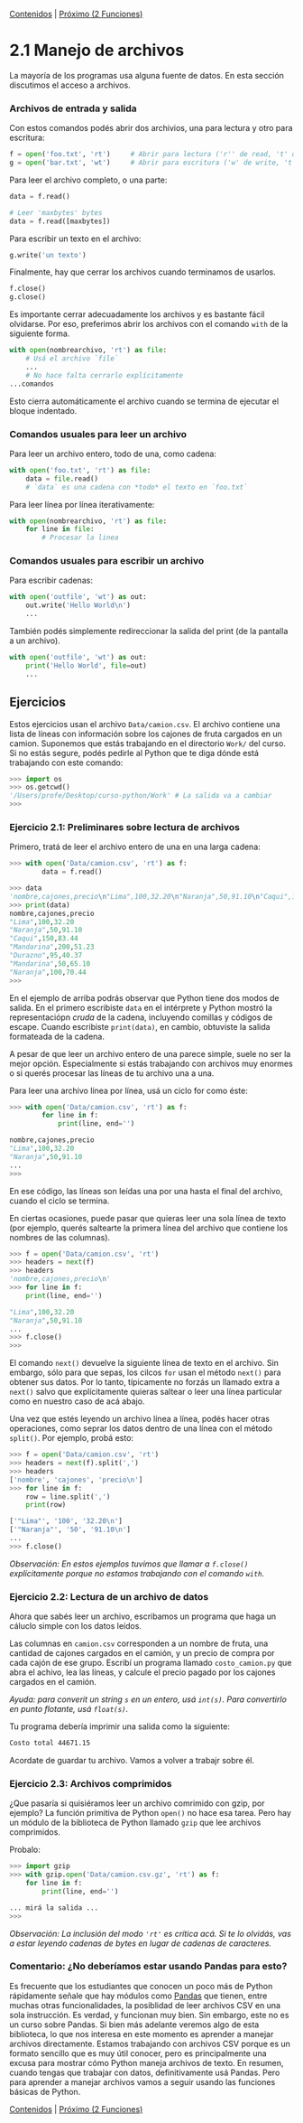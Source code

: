 [Contenidos](../Contenidos.md) \| [Próximo (2 Funciones)](02_107Funciones.md)

# 2.1 Manejo de archivos

La mayoría de los programas usa alguna fuente de datos. En esta sección discutimos el acceso a archivos.

### Archivos de entrada y salida

Con estos comandos podés abrir dos archivios, una para lectura y otro para escritura:

```python
f = open('foo.txt', 'rt')     # Abrir para lectura ('r'' de read, 't' de text)
g = open('bar.txt', 'wt')     # Abrir para escritura ('w' de write, 't' de text)
```

Para leer el archivo completo, o una parte:

```python
data = f.read()

# Leer 'maxbytes' bytes
data = f.read([maxbytes])
```

Para escribir un texto en el archivo:

```python
g.write('un texto')
```

Finalmente, hay que cerrar los archivos cuando terminamos de usarlos.

```python
f.close()
g.close()
```

Es importante cerrar adecuadamente los archivos y es bastante fácil olvidarse. Por eso, preferimos abrir los archivos con el comando `with` de la siguiente forma.

```python
with open(nombrearchivo, 'rt') as file:
    # Usá el archivo `file`
    ...
    # No hace falta cerrarlo explícitamente
...comandos
```

Esto cierra automáticamente el archivo cuando se termina de ejecutar el bloque indentado.

### Comandos usuales para leer un archivo

Para leer un archivo entero, todo de una, como cadena:

```python
with open('foo.txt', 'rt') as file:
    data = file.read()
    # `data` es una cadena con *todo* el texto en `foo.txt`
```

Para leer línea por línea iterativamente:

```python
with open(nombrearchivo, 'rt') as file:
    for line in file:
        # Procesar la linea
```

### Comandos usuales para escribir un archivo

Para escribir cadenas:

```python
with open('outfile', 'wt') as out:
    out.write('Hello World\n')
    ...
```

También podés simplemente redireccionar la salida del print (de la pantalla a un archivo).

```python
with open('outfile', 'wt') as out:
    print('Hello World', file=out)
    ...
```

## Ejercicios

Estos ejercicios usan el archivo `Data/camion.csv`.  El archivo contiene una lista de líneas con información sobre los cajones de fruta cargados en un camion. Suponemos que estás trabajando en el directorio `Work/` del curso. Si no estás segure, podés pedirle al Python que te diga dónde está trabajando con este comando:

```python
>>> import os
>>> os.getcwd()
'/Users/profe/Desktop/curso-python/Work' # La salida va a cambiar
>>>
```

### Ejercicio 2.1: Preliminares sobre lectura de archivos

Primero, tratá de leer el archivo entero de una en una larga cadena:

```python
>>> with open('Data/camion.csv', 'rt') as f:
        data = f.read()

>>> data
'nombre,cajones,precio\n"Lima",100,32.20\n"Naranja",50,91.10\n"Caqui",150,83.44\n"Mandarina",200,51.23\n"Durazno",95,40.37\n"Mandarina",50,65.10\n"Naranja",100,70.44\n'
>>> print(data)
nombre,cajones,precio
"Lima",100,32.20
"Naranja",50,91.10
"Caqui",150,83.44
"Mandarina",200,51.23
"Durazno",95,40.37
"Mandarina",50,65.10
"Naranja",100,70.44
>>>
```

En el ejemplo de arriba podrás observar que Python tiene dos modos de salida. En el primero escribiste `data` en el intérprete y Python mostró la representaciópn *cruda* de la cadena, incluyendo comillas y códigos de escape. Cuando escribiste `print(data)`, en cambio, obtuviste la salida formateada de la cadena.

A pesar de que leer un archivo entero de una parece simple, suele no ser la mejor opción. Especialmente si estás trabajando con archivos muy enormes o si querés procesar las líneas de tu archivo una a una.

Para leer una archivo línea por línea, usá un ciclo for como éste:

```python
>>> with open('Data/camion.csv', 'rt') as f:
        for line in f:
            print(line, end='')

nombre,cajones,precio
"Lima",100,32.20
"Naranja",50,91.10
...
>>>
```

En ese código, las líneas son leídas una por una hasta el final del archivo, cuando el ciclo se termina.

En ciertas ocasiones, puede pasar que quieras leer una sola línea de texto (por ejemplo, querés saltearte la primera línea del archivo que contiene los nombres de las columnas).

```python
>>> f = open('Data/camion.csv', 'rt')
>>> headers = next(f)
>>> headers
'nombre,cajones,precio\n'
>>> for line in f:
    print(line, end='')

"Lima",100,32.20
"Naranja",50,91.10
...
>>> f.close()
>>>
```

El comando `next()` devuelve la siguiente línea de texto en el archivo. Sin embargo, sólo para que sepas, los cilcos `for` usan el método `next()` para obtener sus datos. Por lo tanto, típicamente no forzás un llamado extra a `next()` salvo que explícitamente quieras saltear o leer una línea particular como en nuestro caso de acá abajo.

Una vez que estés leyendo un archivo línea a línea, podés hacer otras operaciones, como seprar los datos dentro de una línea con el método `split()`. Por ejemplo, probá esto:

```python
>>> f = open('Data/camion.csv', 'rt')
>>> headers = next(f).split(',')
>>> headers
['nombre', 'cajones', 'precio\n']
>>> for line in f:
    row = line.split(',')
    print(row)

['"Lima"', '100', '32.20\n']
['"Naranja"', '50', '91.10\n']
...
>>> f.close()
```

*Observación: En estos ejemplos tuvimos que llamar  a `f.close()` explícitamente porque no estamos trabajando con el comando `with`.*

### Ejercicio 2.2: Lectura de un archivo de datos

Ahora que sabés leer un archivo, escribamos un programa que haga un cáluclo simple con los datos leídos.

Las columnas en `camion.csv` corresponden a un nombre de fruta, una cantidad de cajones cargados en el camión, y un precio de compra por cada cajón de ese grupo. Escribí un programa llamado `costo_camion.py`  que abra el achivo, lea las líneas, y calcule el precio pagado por los cajones cargados en el camión.

*Ayuda: para converit un string `s` en un entero, usá `int(s)`. Para convertirlo en punto flotante, usá `float(s)`.*

Tu programa debería imprimir una salida como la siguiente:

```bash
Costo total 44671.15
```

Acordate de guardar tu archivo. Vamos a volver a trabajr sobre él.

### Ejercicio 2.3: Archivos comprimidos

¿Que pasaría si quisiéramos leer un archivo comrimido con gzip, por ejemplo? La función primitiva de Python  `open()` no hace esa tarea. Pero hay un módulo de la biblioteca de Python llamado `gzip` que lee archivos comprimidos.

Probalo:

```python
>>> import gzip
>>> with gzip.open('Data/camion.csv.gz', 'rt') as f:
    for line in f:
        print(line, end='')

... mirá la salida ...
>>>
```

*Observación: La inclusión del modo  `'rt'` es crítica acá. Si te lo olvidás, vas a estar leyendo cadenas de bytes en lugar de cadenas de caracteres.*

### Comentario: ¿No deberíamos estar usando Pandas para esto?

Es frecuente que los estudiantes que conocen un poco más de Python rápidamente señale que hay módulos como [Pandas](https://pandas.pydata.org) que tienen, entre muchas otras funcionalidades, la posiblidad de leer archivos CSV en una sola instrucción. Es verdad, y funcionan muy bien. Sin embargo, este no es un curso sobre Pandas. Si bien más adelante veremos algo de esta biblioteca, lo que nos interesa en este momento es aprender a manejar archivos directamente. Estamos trabajando con archivos CSV porque es un formato sencillo que es muy útil conocer, pero es principalmente una excusa para mostrar cómo Python maneja archivos de texto. En resumen, cuando tengas que trabajar con datos, definitivamente usá Pandas. Pero para aprender a manejar archivos vamos a seguir usando las funciones básicas de Python.


[Contenidos](../Contenidos.md) \| [Próximo (2 Funciones)](02_107Funciones.md)

